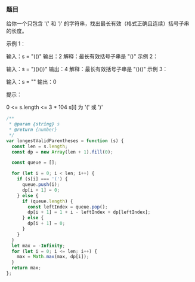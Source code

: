 <!-- @format -->

### 题目

给你一个只包含 '(' 和 ')' 的字符串，找出最长有效（格式正确且连续）括号子串的长度。

示例 1：

输入：s = "(()"
输出：2
解释：最长有效括号子串是 "()"
示例 2：

输入：s = ")()())"
输出：4
解释：最长有效括号子串是 "()()"
示例 3：

输入：s = ""
输出：0

提示：

0 <= s.length <= 3 \* 104
s[i] 为 '(' 或 ')'

```js
/**
 * @param {string} s
 * @return {number}
 */
var longestValidParentheses = function (s) {
  const len = s.length;
  const dp = new Array(len + 1).fill(0);

  const queue = [];

  for (let i = 0; i < len; i++) {
    if (s[i] === '(') {
      queue.push(i);
      dp[i + 1] = 0;
    } else {
      if (queue.length) {
        const leftIndex = queue.pop();
        dp[i + 1] = 1 + i - leftIndex + dp[leftIndex];
      } else {
        dp[i + 1] = 0;
      }
    }
  }
  let max = -Infinity;
  for (let i = 0; i <= len; i++) {
    max = Math.max(max, dp[i]);
  }
  return max;
};
```
